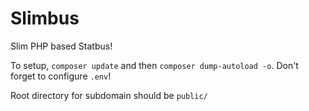 # Slimbus  
Slim PHP based Statbus!


To setup, `composer update` and then `composer dump-autoload -o`. Don't forget to configure `.env`!

Root directory for subdomain should be `public/`
